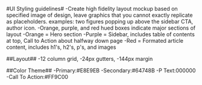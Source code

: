 #UI Styling guidelines#
-Create high fidelity layout mockup based on specified image of design, leave graphics that you cannot exactly replicate as placeholders. examples: two figures popping up above the sidebar CTA, author icon.
-Orange, purple, and red hued boxes indicate major sections of layout
-Orange = Hero section
-Purple = Sidebar, includes table of contents at top, Call to Action about halfway down page
-Red = Formated article content, includes h1's, h2's, p's, and images

##Layout##
-12 column grid,
-24px gutters,
-144px margin

##Color Theme##
-Primary:#E8E9EB
-Secondary:#64748B
-P Text:000000
-Call To Action:#FF9C00
